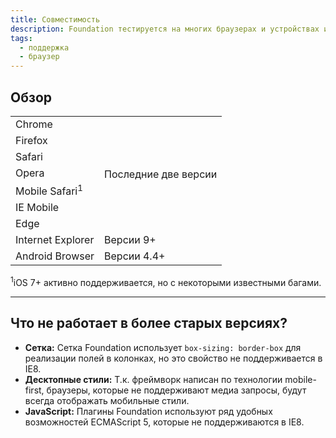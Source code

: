 ```yaml
---
title: Совместимость
description: Foundation тестируется на многих браузерах и устройствах и имеет обратную совместимость вплоть до IE9 и Android 2.
tags:
  - поддержка
  - браузер
---
```


## Обзор

<table class="docs-compat-table">
  <tr>
    <td>Chrome</td>
    <td class="works" rowspan="7">Последние две версии</td>
  </tr>
  <tr><td>Firefox</td></tr>
  <tr><td>Safari</td></tr>
  <tr><td>Opera</td></tr>
  <tr><td>Mobile Safari<sup>1</sup></td></tr>
  <tr><td>IE Mobile</td></tr>
  <tr><td>Edge</td></tr>
  <tr>
    <td>Internet Explorer</td>
    <td class="works">Версии 9+</td>
  </tr>
  <tr>
    <td>Android Browser</td>
    <td class="works">Версии 4.4+</td>
  </tr>
</table>

<sup>1</sup>iOS 7+ активно поддерживается, но с некоторыми известными багами.

---

## Что не работает в более старых версиях?

- **Сетка:** Сетка Foundation использует `box-sizing: border-box` для реализации полей в колонках, но это свойство не поддерживается в IE8.
- **Десктопные стили:** Т.к. фреймворк написан по технологии mobile-first, браузеры, которые не поддерживают медиа запросы, будут всегда отображать мобильные стили.
- **JavaScript:** Плагины Foundation используют ряд удобных возможностей ECMAScript 5, которые не поддерживаются в IE8.
